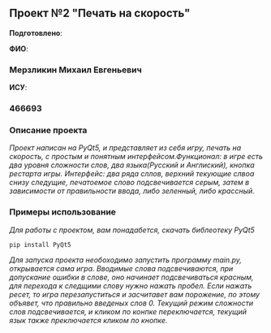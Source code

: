## Проект №2 "Печать на скорость"

__Подготовлено__:

**ФИО**:

### Мерзликин Михаил Евгеньевич

**ИСУ**:

### 466693


### Описание проекта 

*Проект написан на PyQt5, и представляет из себя игру, печать на скорость, с простым и понятным интерфейсом.Функционал: в игре есть два уровня сложности слов, два языка(Русский и Англиский), кнопка рестарта игры. Интерфейс: два ряда сллов, верхний текующие слвоа снизу следущие, печатоемое слово подсвечивается серым, затем в зависимости от правильности ввода, либо зеленный, либо крассный*.


### Примеры использование 

*Для работы с проектом, вам понадабется, скачать библеотеку PyQt5*
```
pip install PyQt5
```
*Для запуска проекта необоходимо запустить программу main.py, открывается сама игра. Вводимые слова подсвечиваются, при допускание ошибки в слове, оно начинает подсвечиваться красным, для перехода к следщими слову нужно нажать пробел. Если нажать ресет, то игра перезапуститься и засчитавет вам порожение, по этому объявет, что правильно введеных слов 0. Текущий режим сложности слов подсвечивается, и кликом по конпке переключается, текущий язык также преключается кликом по кнопке.*
